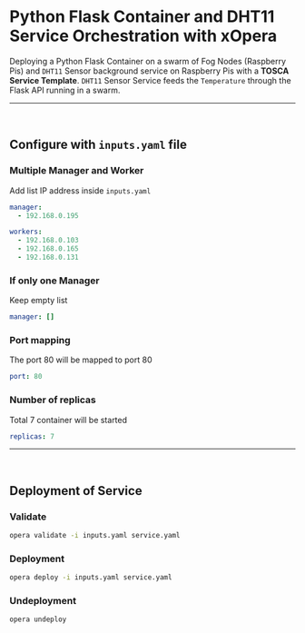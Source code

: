 # Python Flask Container and DHT11 Service Orchestration with xOpera

Deploying a Python Flask Container on a swarm of Fog Nodes (Raspberry Pis) and `DHT11` Sensor background service on Raspberry Pis with a **TOSCA Service Template**. `DHT11` Sensor Service feeds the `Temperature` through the Flask API running in a swarm.

---
<br>

## Configure with `inputs.yaml` file

### Multiple Manager and Worker
Add list IP address inside `inputs.yaml`
```YAML
manager:
  - 192.168.0.195

workers:
  - 192.168.0.103
  - 192.168.0.165
  - 192.168.0.131
```

### If only one Manager
Keep empty list
```YAML
manager: []
```

### Port mapping
The port 80 will be mapped to port 80
```YAML
port: 80
```
### Number of replicas
Total 7 container will be started
```YAML
replicas: 7
```
---
<br>

## Deployment of Service
### Validate
```BASH
opera validate -i inputs.yaml service.yaml
```
### Deployment
```BASH
opera deploy -i inputs.yaml service.yaml
```
### Undeployment
```BASH
opera undeploy
```
